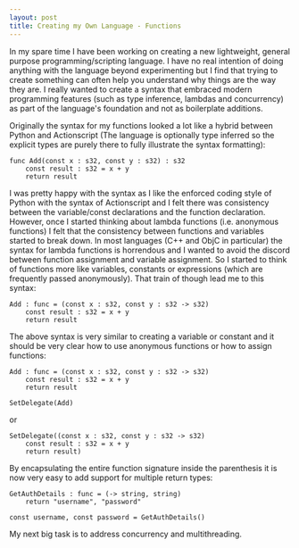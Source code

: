 ```yaml
---
layout: post
title: Creating my Own Language - Functions
---
```


In my spare time I have been working on creating a new lightweight, general purpose programming/scripting language. I have no real intention of doing anything with the language beyond experimenting but I find that trying to create something can often help you understand why things are the way they are. I really wanted to create a syntax that embraced modern programming features (such as type inference, lambdas and concurrency) as part of the language's foundation and not as boilerplate additions.

Originally the syntax for my functions looked a lot like a hybrid between Python and Actionscript (The language is optionally type inferred so the explicit types are purely there to fully illustrate the syntax formatting):

```
func Add(const x : s32, const y : s32) : s32
	const result : s32 = x + y
	return result
```

I was pretty happy with the syntax as I like the enforced coding style of Python with the syntax of Actionscript and I felt there was consistency between the variable/const declarations and the function declaration. However, once I started thinking about lambda functions (i.e. anonymous functions) I felt that the consistency between functions and variables started to break down. In most languages (C++ and ObjC in particular) the syntax for lambda functions is horrendous and I wanted to avoid the discord between function assignment and variable assignment. So I started to think of functions more like variables, constants or expressions (which are frequently passed anonymously). That train of though lead me to this syntax:

```
Add : func = (const x : s32, const y : s32 -> s32)
	const result : s32 = x + y
	return result
```

The above syntax is very similar to creating a variable or constant and it should be very clear how to use anonymous functions or how to assign functions:

```
Add : func = (const x : s32, const y : s32 -> s32)
	const result : s32 = x + y
	return result

SetDelegate(Add)
```

or

```
SetDelegate((const x : s32, const y : s32 -> s32)
	const result : s32 = x + y
	return result)
```

By encapsulating the entire function signature inside the parenthesis it is now very easy to add support for multiple return types:

```
GetAuthDetails : func = (-> string, string)
	return "username", "password"

const username, const password = GetAuthDetails()
```

My next big task is to address concurrency and multithreading.